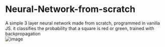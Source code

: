 # Neural-Network-from-scratch
A simple 3 layer neural network made from scratch, programmed in vanilla JS. it classifies the probability that a square is red or green, trained with backpropagation  
![image](https://user-images.githubusercontent.com/22344603/156658510-0c09643a-3fff-4dcc-8e7d-e6fc84c500e5.png)
